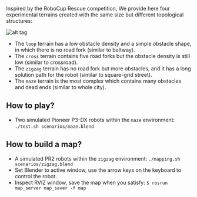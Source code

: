 Inspired by the RoboCup Rescue competition, We provide here four experimental terrains created with the same size but different topological structures:

![alt tag](https://github.com/yzrobot/mrs_testbed/blob/master/MORSE/scenarios.png)

* The `loop` terrain has a low obstacle density and a simple obstacle shape, in which there is no road fork (similar to beltway).
* The `cross` terrain contains five road forks but the obstacle density is still low (similar to crossroad).
* The `zigzag` terrain has no road fork but more obstacles, and it has a long solution path for the robot (similar to square-grid street).
* The `maze` terrain is the most complex which contains many obstacles and dead ends (similar to whole city).

## How to play? ##

* Two simulated Pioneer P3-DX robots within the `maze` environment: `./test.sh scenarios/maze.blend`

## How to build a map? ##

* A simulated PR2 robots within the `zigzag` environment: `./mapping.sh scenarios/zigzag.blend`
* Set Blender to active window, use the arrow keys on the keyboard to control the robot.
* Inspect RVIZ window, save the map when you satisfy: `$ rosrun map_server map_saver -f map`
